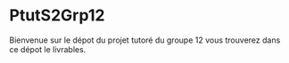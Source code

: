 # PtutS2Grp12

Bienvenue sur le dépot du projet tutoré du groupe 12
vous trouverez dans ce dépot le livrables.


